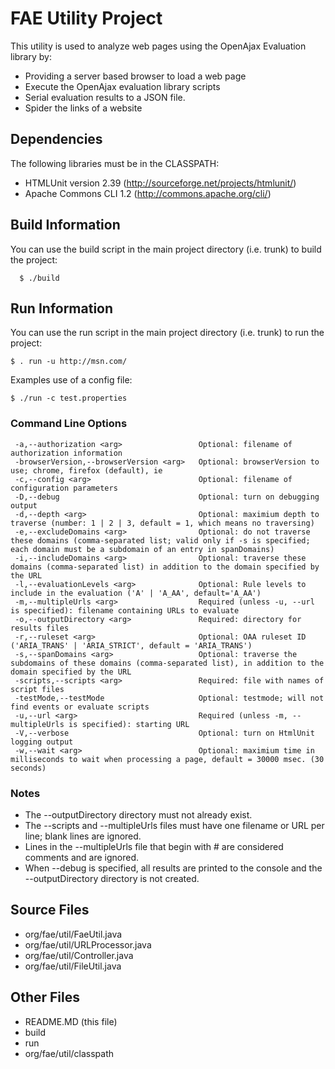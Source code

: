 # FAE Utility Project
This utility is used to analyze web pages using the OpenAjax Evaluation library by:
* Providing a server based browser to load a web page
* Execute the OpenAjax evaluation library scripts
* Serial evaluation results to a JSON file.
* Spider the links of a website

## Dependencies

The following libraries must be in the CLASSPATH:

* HTMLUnit version 2.39 (http://sourceforge.net/projects/htmlunit/)
* Apache Commons CLI 1.2 (http://commons.apache.org/cli/)

## Build Information

You can use the build script in the main project directory (i.e. trunk) to build the project:

```
  $ ./build
```

## Run Information

You can use the run script in the main project directory (i.e. trunk) to run the project:

```
$ . run -u http://msn.com/
```

Examples use of a config file:

```
$ ./run -c test.properties
```

### Command Line Options

```
 -a,--authorization <arg>                 Optional: filename of authorization information
 -browserVersion,--browserVersion <arg>   Optional: browserVersion to use; chrome, firefox (default), ie
 -c,--config <arg>                        Optional: filename of configuration parameters
 -D,--debug                               Optional: turn on debugging output
 -d,--depth <arg>                         Optional: maximium depth to traverse (number: 1 | 2 | 3, default = 1, which means no traversing)
 -e,--excludeDomains <arg>                Optional: do not traverse these domains (comma-separated list; valid only if -s is specified; each domain must be a subdomain of an entry in spanDomains)
 -i,--includeDomains <arg>                Optional: traverse these domains (comma-separated list) in addition to the domain specified by the URL
 -l,--evaluationLevels <arg>              Optional: Rule levels to include in the evaluation ('A' | 'A_AA', default='A_AA')
 -m,--multipleUrls <arg>                  Required (unless -u, --url is specified): filename containing URLs to evaluate
 -o,--outputDirectory <arg>               Required: directory for results files
 -r,--ruleset <arg>                       Optional: OAA ruleset ID ('ARIA_TRANS' | 'ARIA_STRICT', default = 'ARIA_TRANS')
 -s,--spanDomains <arg>                   Optional: traverse the subdomains of these domains (comma-separated list), in addition to the domain specified by the URL
 -scripts,--scripts <arg>                 Required: file with names of script files
 -testMode,--testMode                     Optional: testmode; will not find events or evaluate scripts
 -u,--url <arg>                           Required (unless -m, --multipleUrls is specified): starting URL
 -V,--verbose                             Optional: turn on HtmlUnit logging output
 -w,--wait <arg>                          Optional: maximium time in milliseconds to wait when processing a page, default = 30000 msec. (30 seconds)
 ```


### Notes
* The --outputDirectory directory must not already exist.
* The --scripts and --multipleUrls files must have one filename or URL per line; blank lines are ignored.
* Lines in the --multipleUrls file that begin with # are considered comments and are ignored.
* When --debug is specified, all results are printed to the console and the --outputDirectory directory is not created.

## Source Files

* org/fae/util/FaeUtil.java
* org/fae/util/URLProcessor.java
* org/fae/util/Controller.java
* org/fae/util/FileUtil.java

## Other Files

* README.MD (this file)
* build
* run
* org/fae/util/classpath


